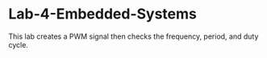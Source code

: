 # Lab-4-Embedded-Systems
This lab creates a PWM signal then checks the frequency, period, and duty cycle. 

